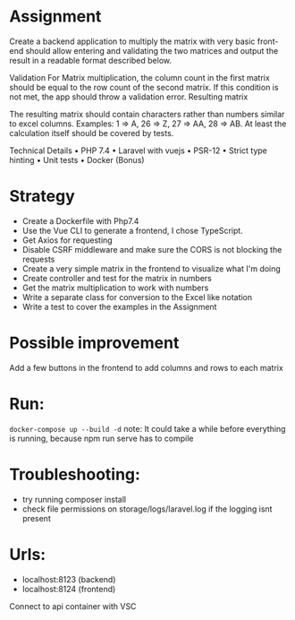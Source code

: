 # Assignment 
Create a backend application to multiply the matrix with very basic front-end should allow entering and
validating the two matrices and output the result in a readable format described below.

Validation
For Matrix multiplication, the column count in the first matrix should be equal to the row count of the
second matrix. If this condition is not met, the app should throw a validation error.
Resulting matrix

The resulting matrix should contain characters rather than numbers similar to excel columns.
Examples: 1 => A, 26 => Z, 27 => AA, 28 => AB. At least the calculation itself should be covered by tests.

Technical Details
• PHP 7.4
• Laravel with vuejs
• PSR-12
• Strict type hinting
• Unit tests
• Docker (Bonus)

# Strategy 
- Create a Dockerfile with Php7.4  
- Use the Vue CLI to generate a frontend, I chose TypeScript.  
- Get Axios for requesting  
- Disable CSRF middleware and make sure the CORS is not blocking the requests  
- Create a very simple matrix in the frontend to visualize what I'm doing  
- Create controller and test for the matrix in numbers  
- Get the matrix multiplication to work with numbers   
- Write a separate class for conversion to the Excel like notation  
- Write a test to cover the examples in the Assignment  

# Possible improvement 
Add a few buttons in the frontend to add columns and rows to each matrix 

# Run: 
```docker-compose up --build -d```
note: It could take a while before everything is running, because npm run serve has to compile 

# Troubleshooting: 
- try running composer install
- check file permissions on storage/logs/laravel.log if the logging isnt present 

# Urls:
- localhost:8123 (backend)
- localhost:8124 (frontend)

Connect to api container with VSC 
